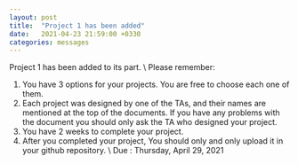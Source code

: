 ```yaml
---
layout: post
title:  "Project 1 has been added"
date:   2021-04-23 21:59:00 +0330
categories: messages
---
```


Project 1 has been added to its part.
\\
Please remember:
1. You have 3 options for your projects. You are free to choose each one of them.
2. Each project was designed by one of the TAs, and their names are mentioned at the top of the documents. If you have any problems with the document you should only ask the TA who designed your project.
3. You have 2 weeks to complete your project.
4. After you completed your project, You should only and only upload it in your github repository.
\\
Due : Thursday, April 29, 2021